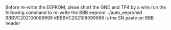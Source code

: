 Before re-write the EEPROM, pleae short the GND and TP4 by a wire
run the following command to re-write the BBB eeprom.
./auto_eepromid BBBVC202106099999   #BBBVC202106099999 is the SN paste on BBB header

